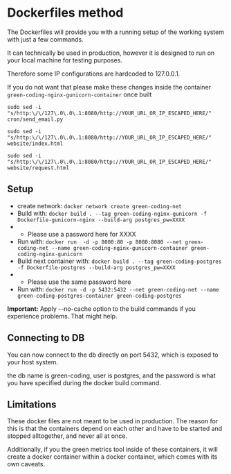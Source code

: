 # Dockerfiles method

The Dockerfiles will provide you with a running setup of the working system with just a few commands.

It can technically be used in production, however it is designed to run on your local machine for testing purposes.

Therefore some IP configurations are hardcoded to 127.0.0.1.

If you do not want that please make these changes inside the container `green-coding-nginx-gunicorn-container` once built

`sudo sed -i "s/http:\/\/127\.0\.0\.1:8080/http://YOUR_URL_OR_IP_ESCAPED_HERE/" cron/send_email.py`

`sudo sed -i "s/http:\/\/127\.0\.0\.1:8080/http://YOUR_URL_OR_IP_ESCAPED_HERE/" website/index.html`

`sudo sed -i "s/http:\/\/127\.0\.0\.1:8080/http://YOUR_URL_OR_IP_ESCAPED_HERE/" website/request.html`


## Setup

- create network: `docker network create green-coding-net`
- Build with: `docker build . --tag green-coding-nginx-gunicorn -f Dockerfile-gunicorn-nginx --build-arg postgres_pw=XXXX`
- - Please use a password here for XXXX
- Run with: `docker run  -d -p 8000:80 -p 8080:8080 --net green-coding-net --name green-coding-nginx-gunicorn-container green-coding-nginx-gunicorn`
- Build next container with: `docker build . --tag green-coding-postgres -f Dockerfile-postgres --build-arg postgres_pw=XXXX`
- - Please use the same password here
- Run with: `docker run -d -p 5432:5432 --net green-coding-net --name green-coding-postgres-container green-coding-postgres`


**Important:** Apply --no-cache option to the build commands if you experience problems. That might help.

## Connecting to DB
You can now connect to the db directly on port 5432, which is exposed to your host system.

the db name is green-coding, user is postgres, and the password is what you have specified during the docker build command.

## Limitations
These docker files are not meant to be used in production. The reason for this is that the containers depend on each other and have to be started and stopped alltogether, and never all at once.

Additionally, if you the green metrics tool inside of these containers, it will create a docker container within a docker container, which comes with its own caveats.